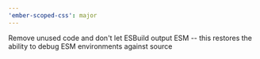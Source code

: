 ```yaml
---
'ember-scoped-css': major
---
```


Remove unused code and don't let ESBuild output ESM -- this restores the ability to debug ESM environments against source

